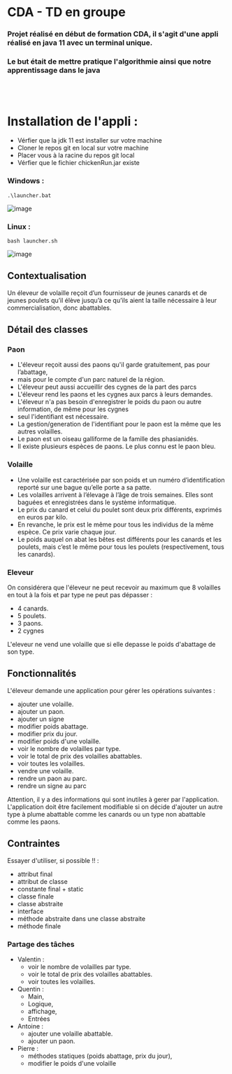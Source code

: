 # CDA - TD en groupe
### Projet réalisé en début de formation CDA, il s'agit d'une appli réalisé en java 11 avec un terminal unique.
### Le but était de mettre pratique l'algorithmie ainsi que notre apprentissage dans le java

</br>
</br>

# Installation de l'appli :
- Vérfier que la jdk 11 est installer sur votre machine
- Cloner le repos git en local sur votre machine 
- Placer vous à la racine du repos git local
- Vérfier que le fichier chickenRun.jar existe
  
### Windows :

```batch
.\launcher.bat
```

![image](https://i.goopics.net/apnwaw.png)

### Linux :

```shell
bash launcher.sh
```

![image](https://i.goopics.net/3nbgbd.png)


## Contextualisation

Un éleveur de volaille reçoit d’un fournisseur de jeunes canards et de jeunes poulets
qu’il élève jusqu’à ce qu’ils aient la taille nécessaire à leur commercialisation, donc abattables.

## Détail des classes
### Paon
- L'éleveur reçoit aussi des paons qu'il garde gratuitement, pas pour l’abattage,
- mais pour le compte d'un parc naturel de la région.
- L'éleveur peut aussi accueillir des cygnes de la part des parcs
- L'éleveur rend les paons et les cygnes aux parcs à leurs demandes.
- L'éleveur n'a pas besoin d'enregistrer le poids du paon ou autre information, de même pour les cygnes
- seul l'identifiant est nécessaire.
- La gestion/generation de l'identifiant pour le paon est la même que les autres volailles.
- Le paon est un oiseau galliforme de la famille des phasianidés. 
- Il existe plusieurs espèces de paons. Le plus connu est le paon bleu.

### Volaille
- Une volaille est caractérisée par son poids et un numéro d’identification reporté
sur une bague qu’elle porte a sa patte.
- Les volailles arrivent à l’élevage à l’âge de trois semaines.
Elles sont baguées et enregistrées dans le système informatique.
- Le prix du canard et celui du poulet sont deux prix différents, exprimés en euros par kilo.
- En revanche, le prix est le même pour tous les individus de la même espèce.
Ce prix varie chaque jour.
- Le poids auquel on abat les bêtes est différents pour les canards et les poulets,
mais c’est le même pour tous les poulets (respectivement, tous les canards).

### Eleveur
On considérera que l'éleveur ne peut recevoir au maximum que 8 volailles en tout à la fois
et par type ne peut pas dépasser :
- 4 canards.
- 5 poulets.
- 3 paons.
- 2 cygnes

L'eleveur ne vend une volaille que si elle depasse le poids d'abattage de son type.

## Fonctionnalités 
L'éleveur demande une application pour gérer les opérations suivantes :
- ajouter une volaille.
- ajouter un paon.
- ajouter un signe
- modifier poids abattage.
- modifier prix du jour.
- modifier poids d'une volaille.
- voir le nombre de volailles par type.
- voir le total de prix des volailles abattables.
- voir toutes les volailles.
- vendre une volaille.
- rendre un paon au parc.
- rendre un signe au parc

Attention, il y a des informations qui sont inutiles à gerer par l'application.
L'application doit être facilement modifiable si on décide d'ajouter un autre type à plume abattable 
comme les canards ou un type non abattable comme les paons.

## Contraintes

Essayer d'utiliser, si possible !! :
- attribut final
- attribut de classe
- constante final + static
- classe finale
- classe abstraite
- interface
- méthode abstraite dans une classe abstraite
- méthode finale


### Partage des tâches
- Valentin :
  - voir le nombre de volailles par type.
  - voir le total de prix des volailles abattables.
  - voir toutes les volailles.
- Quentin : 
  - Main, 
  - Logique, 
  - affichage, 
  - Entrées
- Antoine : 
  - ajouter une volaille abattable.
  - ajouter un paon.
- Pierre : 
  - méthodes statiques (poids abattage, prix du jour), 
  - modifier le poids d'une volaille
